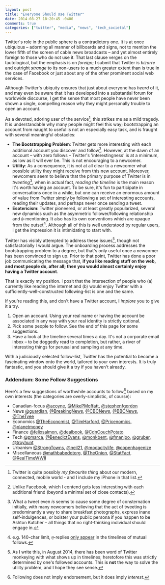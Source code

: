 ```yaml
---
layout: post
title: "Everyone Should Use Twitter"
date: 2014-08-27 18:20:45 -0400
comments: true
categories: ["twitter", "media", "news", "tech_societal"]
---
```


Twitter's role in the public sphere is a contradictory one. It is at once ubiquious – adorning all manner of billboards and signs, not to mention the lower fifth of the screen of cable news broadcasts – and yet almost entirely foreign to those who do not use it. That last clause verges on the tautological, but the emphasis is on *foreign*; I submit that Twitter is *bizarre* and outright *strange* to its non-users to a much greater extent than is true in the case of Facebook or just about any of the other prominent social web services.<!--more-->

Although Twitter's ubiquity ensures that just about everyone has *heard* of it, and may even be aware that it has developed into a substantial forum for worldwide discourse, I get the sense that most people have never been shown a single, compelling reason why they might personally trouble to open an account.

As a devoted, adoring user of the service[^1], this strikes me as a mild tragedy. It is understandable why many people might feel this way; bootstrapping an account from naught to useful is not an especially easy task, and is fraught with several meaningful obstacles:

* **The Bootstrapping Problem**: Twitter gets more interesting with each additional account you discover and follow[^2]. However, at the dawn of an account – with zero follows – Twitter's 'interestingness' is at a minimum, as low as it will ever be. This is not encouraging to a newcomer.
* **Utility**: As a consequence, it is not at all clear to a newcomer what possible utility they might receive from this new account. Moreover, newcomers seem to believe that the primary purpose of Twitter is in *tweeting*[^3], when in actual fact, *reading the timeline* is the main reason it's worth having an account. To be sure, it's fun to participate in conversations once in a while, but one can receive an enormous amount of value from Twitter simply by following a set of interesting accounts, reading their updates, and perhaps never once sending a tweet.
* **Esotericism**: Twitter pioneered, or at least greatly popularized, several new dynamics such as the asymmetric follower/following relationship and `@`-mentioning. It also has its own conventions which are opaque from the outset[^4]. Although all of this is well understood by regular users, I get the impression it is intimidating to start with.

Twitter has visibly attempted to address these issues[^5], though not satisfactorially I would argue. The onboarding process addresses the bootstrapping problem to a degree, but that's only useful once a newcomer has been convinced to sign up. Prior to that point, Twitter has done a poor job communicating the message that, **if you like reading stuff on the web, and most people do, after all; then you would almost certainly enjoy having a Twitter account**.

That is exactly my position. I posit that the intersection of people who (a) currently like reading the internet and (b) would enjoy Twitter with a sufficiently-well-constructed following-list is one and the same.

If you're reading this, and don't have a Twitter account, I *implore* you to give it a try.

1. Open an account. Using your real name or having the account be associated in any way with your real identity is strictly optional.
2. Pick some people to follow. See the end of this page for some suggestions.
3. Have a look at the timeline several times a day. It's not a corporate email inbox – to be doggedly read to completion, but rather, a river of interesting things for perusal and sampling at any time.

With a judiciously selected follow-list, Twitter has the potential to become a fascinating window onto the world, tailored to your own interests. It is truly fantastic, and you should give it a try if you haven't already.

### Addendum: Some Follow Suggestions

Here's a few suggestions of worthwhile accounts to follow[^6] based on my own interests (the categories are overly-simplistic, of course):

* Canadian-focus [@acoyne][@acoyne], [@MikePMoffatt][@MikePMoffatt], [@stephenfgordon][@stephenfgordon]
* News [@guardian][@guardian], [@BreakingNews][@BreakingNews], [@CBCNews][@CBCNews], [@BBCNews][@BBCNews], [@TheTyee][@TheTyee]
* Economics [@TheEconomist][@TheEconomist], [@TimHarford][@TimHarford], [@Pricenomics][@Pricenomics], [@planetmoney][@planetmoney]
* Finance [@felixsalmon][@felixsalmon], [@dealbook][@dealbook], [@CdnCouchPotato][@CdnCouchPotato]
* Tech [@pmarca][@pmarca], [@BenedictEvans][@BenedictEvans], [@monkbent][@monkbent], [@fmanjoo][@fmanjoo], [@gruber][@gruber], [@troyhunt][@troyhunt]
* Urbanism [@StrongTowns][@StrongTowns], [@neil21][@neil21], [@modacitylife][@modacitylife], [@copenhagenize][@copenhagenize]
* Miscellaneous [@mathbabedotorg][@mathbabedotorg], [@TheOnion][@TheOnion], [@StatFact][@StatFact], [@RealTimeWWII][@RealTimeWWII]

[@acoyne]: https://twitter.com/acoyne
[@MikePMoffatt]: https://twitter.com/MikePMoffatt
[@stephenfgordon]: https://twitter.com/stephenfgordon
[@guardian]: https://twitter.com/guardian
[@BreakingNews]: https://twitter.com/BreakingNews
[@CBCNews]: https://twitter.com/CBCNews
[@BBCNews]: https://twitter.com/BBCNews
[@TheTyee]: https://twitter.com/TheTyee
[@TheEconomist]: https://twitter.com/TheEconomist
[@TimHarford]: https://twitter.com/TimHarford
[@Pricenomics]: https://twitter.com/Pricenomics
[@planetmoney]: https://twitter.com/planetmoney
[@felixsalmon]: https://twitter.com/felixsalmon
[@dealbook]: https://twitter.com/dealbook
[@CdnCouchPotato]: https://twitter.com/CdnCouchPotato
[@pmarca]: https://twitter.com/pmarca
[@BenedictEvans]: https://twitter.com/BenedictEvans
[@monkbent]: https://twitter.com/monkbent
[@fmanjoo]: https://twitter.com/fmanjoo
[@gruber]: https://twitter.com/gruber
[@troyhunt]: https://twitter.com/troyhunt
[@StrongTowns]: https://twitter.com/StrongTowns
[@neil21]: https://twitter.com/neil21
[@modacitylife]: https://twitter.com/modacitylife
[@copenhagenize]: https://twitter.com/copenhagenize
[@mathbabedotorg]: https://twitter.com/mathbabedotorg
[@TheOnion]: https://twitter.com/TheOnion
[@StatFact]: https://twitter.com/StatFact
[@RealTimeWWII]: https://twitter.com/RealTimeWWII

[^1]: Twitter is quite possibly *my favourite thing* about our modern, connected, mobile world - and I include my iPhone in that list.
[^2]: Unlike Facebook, which I contend gets less interesting with each additional friend (beyond a minimal set of close contacts).
[^3]: What a tweet even *is* seems to cause some degree of consternation initially, with many newcomers believing that the act of tweeting is predominantly a way to share breakfast photographs, express inane self-indulgences, or bolster your public persona if you happen to be Ashton Kutcher – all things that no right-thinking individual should engage in.
[^4]: e.g. 140-char limit, `@`-replies [only appear](https://support.twitter.com/articles/119138-types-of-tweets-and-where-they-appear) in the timelines of mutual follows.
[^5]: As I write this, in August 2014, there has been word of Twitter monkeying with what shows up in timelines; heretofore this was strictly determined by one's followed accounts. This is **not** the way to solve the utility problem, and I hope they see sense.
[^6]: Following does not imply endorsement, but it does imply *interest*.
